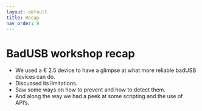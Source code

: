 ```yaml
---
layout: default
title: Recap
nav_order: 9
---
```

# BadUSB workshop recap

- We used a € 2.5 device to have a glimpse at what more reliable badUSB devices can do.
- Discussed its limitations.
- Saw some ways on how to prevent  and how to detect them.
- And along the way we had a peek at some scripting and the use of API’s.
